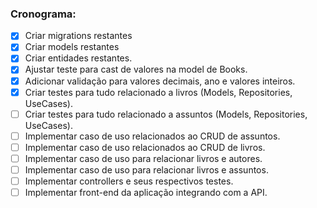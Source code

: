 
<h3>Cronograma:</h3>

- [X] Criar migrations restantes
- [X] Criar models restantes
- [X] Criar entidades restantes.
- [X] Ajustar teste para cast de valores na model de Books.
- [X] Adicionar validação para valores decimais, ano e valores inteiros.
- [X] Criar testes para tudo relacionado a livros (Models, Repositories, UseCases).
- [ ] Criar testes para tudo relacionado a assuntos (Models, Repositories, UseCases).
- [ ] Implementar caso de uso relacionados ao CRUD de assuntos.
- [ ] Implementar caso de uso relacionados ao CRUD de livros.
- [ ] Implementar caso de uso para relacionar livros e autores.
- [ ] Implementar caso de uso para relacionar livros e assuntos.
- [ ] Implementar controllers e seus respectivos testes.
- [ ] Implementar front-end da aplicação integrando com a API.

